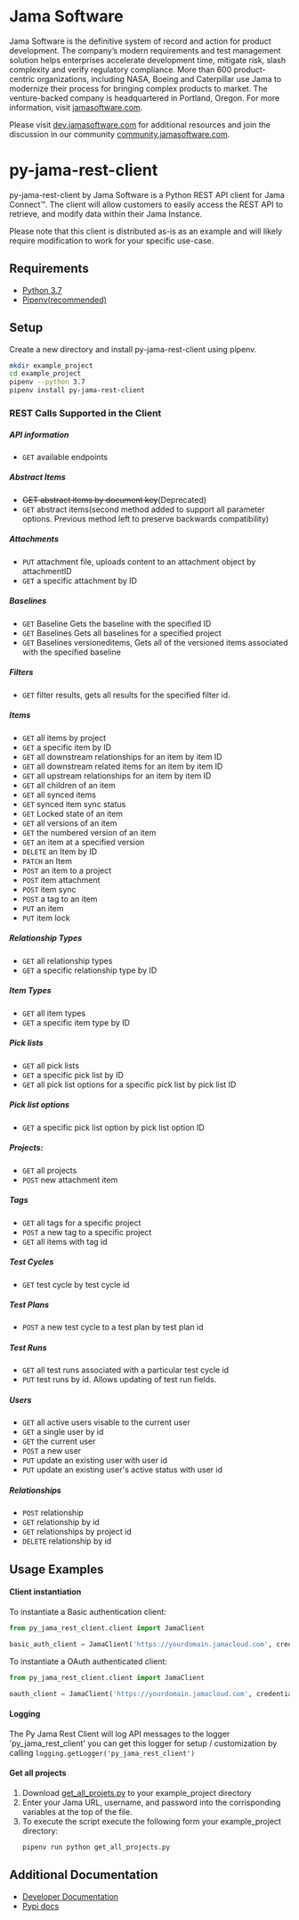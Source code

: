 # Jama Software
Jama Software is the definitive system of record and action for product development. The company’s modern requirements 
and test management solution helps enterprises accelerate development time, mitigate risk, slash complexity and verify 
regulatory compliance. More than 600 product-centric organizations, including NASA, Boeing and Caterpillar use Jama to 
modernize their process for bringing complex products to market. The venture-backed company is headquartered in 
Portland, Oregon. For more information, visit [jamasoftware.com](http://jamasoftware.com).

Please visit [dev.jamasoftware.com](http://dev.jamasoftware.com) for additional resources and join the discussion in our
 community [community.jamasoftware.com](http://community.jamasoftware.com).
 

# py-jama-rest-client
py-jama-rest-client by Jama Software is a Python REST API client for Jama Connect™.  The client will allow customers to 
easily access the REST API to retrieve, and modify data within their Jama Instance. 

Please note that this client is distributed as-is as an example and will likely require modification to work for your 
specific use-case.

## Requirements
- [Python 3.7](https://www.python.org/downloads/release/python-372/)
- [Pipenv(recommended)](https://pipenv.readthedocs.io/en/latest/)

## Setup
Create a new directory and install py-jama-rest-client using pipenv.
 ```bash
 mkdir example_project
 cd example_project
 pipenv --python 3.7
 pipenv install py-jama-rest-client
```

### REST Calls Supported in the Client

##### API information
- `GET` available endpoints

##### Abstract Items
- ~~GET abstract items by document key~~(Deprecated)
- `GET` abstract items(second method added to support all parameter options.  Previous method left to preserve backwards 
compatibility)

##### Attachments
- `PUT` attachment file, uploads content to an attachment object by attachmentID
- `GET` a specific attachment by ID

##### Baselines
- `GET` Baseline  Gets the baseline with the specified ID
- `GET` Baselines Gets all baselines for a specified project
- `GET` Baselines versioneditems, Gets all of the versioned items associated with the specified baseline

##### Filters
- `GET` filter results, gets all results for the specified filter id.

##### Items
- `GET` all items by project 
- `GET` a specific item by ID
- `GET` all downstream relationships for an item by item ID
- `GET` all downstream related items for an item by item ID
- `GET` all upstream relationships for an item by item ID
- `GET` all children of an item
- `GET` all synced items
- `GET` synced item sync status
- `GET` Locked state of an item
- `GET` all versions of an item
- `GET` the numbered version of an item
- `GET` an item at a specified version
- `DELETE` an Item by ID
- `PATCH` an Item
- `POST` an item to a project
- `POST` item attachment
- `POST` item sync
- `POST` a tag to an item
- `PUT` an item
- `PUT` item lock

##### Relationship Types
- `GET` all relationship types
- `GET` a specific relationship type by ID

##### Item Types
- `GET` all item types
- `GET` a specific item type by ID

##### Pick lists
- `GET` all pick lists
- `GET` a specific pick list by ID
- `GET` all pick list options for a specific pick list by pick list ID

##### Pick list options
- `GET` a specific pick list option by pick list option ID

##### Projects: 
- `GET` all projects
- `POST` new attachment item

##### Tags
- `GET` all tags for a specific project
- `POST` a new tag to a specific project
- `GET` all items with tag id

##### Test Cycles
- `GET` test cycle by test cycle id

##### Test Plans
- `POST` a new test cycle to a test plan by test plan id

##### Test Runs
- `GET` all test runs associated with a particular test cycle id
- `PUT` test runs by id. Allows updating of test run fields.


##### Users
- `GET` all active users visable to the current user
- `GET` a single user by id
- `GET` the current user
- `POST` a new user
- `PUT` update an existing user with user id
- `PUT` update an existing user's active status with user id

##### Relationships
- `POST` relationship
- `GET` relationship by id
- `GET` relationships by project id
- `DELETE` relationship by id

## Usage Examples

#### Client instantiation
To instantiate a Basic authentication client:
```python
from py_jama_rest_client.client import JamaClient

basic_auth_client = JamaClient('https://yourdomain.jamacloud.com', credentials=('username', 'password'))
```

To instantiate a OAuth authenticated client: 
```python
from py_jama_rest_client.client import JamaClient

oauth_client = JamaClient('https://yourdomain.jamacloud.com', credentials=('clientID', 'ClientSecret'), oauth=True)
```


#### Logging
The Py Jama Rest Client will log API messages to the logger 'py_jama_rest_client' you can get this logger for 
setup / customization by calling `logging.getLogger('py_jama_rest_client')`


#### Get all projects
1) Download [get_all_projets.py](https://github.com/JamaSoftware/py-jama-rest-client/tree/master/examples) 
to your example_project directory
2) Enter your Jama URL, username, and password into the corrisponding variables at the top of the file.
3) To execute the script execute the following form your example_project directory: 
    ```bash
    pipenv run python get_all_projects.py
    ```

## Additional Documentation
  * [Developer Documentation](https://jamasoftware-ps.github.io/py-jama-rest-client/)
  * [Pypi docs](https://pypi.org/project/py-jama-rest-client/)
